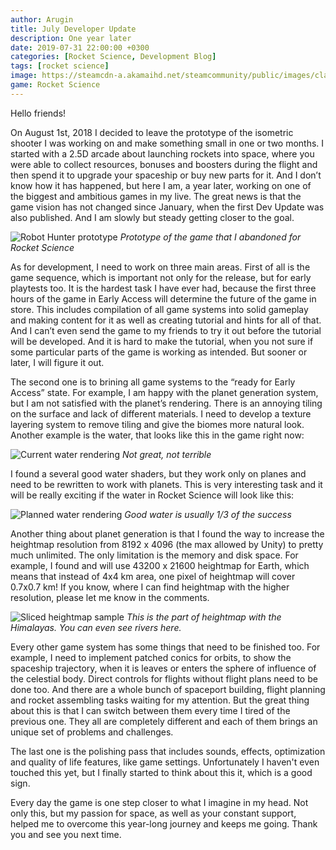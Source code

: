```yaml
---
author: Arugin
title: July Developer Update
description: One year later
date: 2019-07-31 22:00:00 +0300
categories: [Rocket Science, Development Blog]
tags: [rocket science]
image: https://steamcdn-a.akamaihd.net/steamcommunity/public/images/clans/34094219/41a312866d5f323c55e7be0b773474b76ab8d389.png
game: Rocket Science
---
```

Hello friends!

On August 1st, 2018 I decided to leave the prototype of the isometric shooter I was working on and make something small in one or two months. I started with a 2.5D arcade about launching rockets into space, where you were able to collect resources, bonuses and boosters during the flight and then spend it to upgrade your spaceship or buy new parts for it. And I don’t know how it has happened, but here I am, a year later, working on one of the biggest and ambitious games in my live. The great news is that the game vision has not changed since January, when the first Dev Update was also published. And I am slowly but steady getting closer to the goal.

![Robot Hunter prototype](https://steamcdn-a.akamaihd.net/steamcommunity/public/images/clans/34094219/e74decda5c42c5300a1465095cd2ac45fe977de3.png)
_Prototype of the game that I abandoned for Rocket Science_

As for development, I need to work on three main areas. First of all is the game sequence, which is important not only for the release, but for early playtests too. It is the hardest task I have ever had, because the first three hours of the game in Early Access will determine the future of the game in store. This includes compilation of all game systems into solid gameplay and making content for it as well as creating tutorial and hints for all of that. And I can’t even send the game to my friends to try it out before the tutorial will be developed. And it is hard to make the tutorial, when you not sure if some particular parts of the game is working as intended. But sooner or later, I will figure it out.

The second one is to brining all game systems to the “ready for Early Access” state. For example, I am happy with the planet generation system, but I am not satisfied with the planet’s rendering. There is an annoying tiling on the surface and lack of different materials. I need to develop a texture layering system to remove tiling and give the biomes more natural look. Another example is the water, that looks like this in the game right now:

![Current water rendering](https://steamcdn-a.akamaihd.net/steamcommunity/public/images/clans/34094219/72042ac74fd22953b4a6df3dc01c9ad99bdff096.png)
_Not great, not terrible_

I found a several good water shaders, but they work only on planes and need to be rewritten to work with planets. This is very interesting task and it will be really exciting if the water in Rocket Science will look like this:

![Planned water rendering](https://steamcdn-a.akamaihd.net/steamcommunity/public/images/clans/34094219/41a312866d5f323c55e7be0b773474b76ab8d389.png)
_Good water is usually 1/3 of the success_

Another thing about planet generation is that I found the way to increase the heightmap resolution from 8192 x 4096 (the max allowed by Unity) to pretty much unlimited. The only limitation is the memory and disk space. For example, I found and will use 43200 x 21600 heightmap for Earth, which means that instead of 4x4 km area, one pixel of heightmap will cover 0.7x0.7 km! If you know, where I can find heightmap with the higher resolution, please let me know in the comments.

![Sliced heightmap sample](https://steamcdn-a.akamaihd.net/steamcommunity/public/images/clans/34094219/1696ef597e4cbee9fdb04729938f2afd08f56252.png)
_This is the part of heightmap with the Himalayas. You can even see rivers here._

Every other game system has some things that need to be finished too. For example, I need to implement patched conics for orbits, to show the spaceship trajectory, when it is leaves or enters the sphere of influence of the celestial body. Direct controls for flights without flight plans need to be done too. And there are a whole bunch of spaceport building, flight planning and rocket assembling tasks waiting for my attention. But the great thing about this is that I can switch between them every time I tired of the previous one. They all are completely different and each of them brings an unique set of problems and challenges.

The last one is the polishing pass that includes sounds, effects, optimization and quality of life features, like game settings. Unfortunately I haven't even touched this yet, but I finally started to think about this it, which is a good sign.

Every day the game is one step closer to what I imagine in my head. Not only this, but my passion for space, as well as your constant support, helped me to overcome this year-long journey and keeps me going. Thank you and see you next time.
